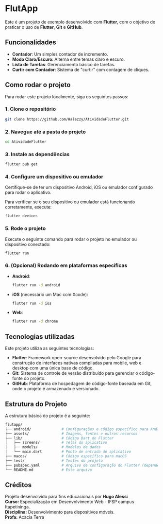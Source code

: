 
# FlutApp

Este é um projeto de exemplo desenvolvido com **Flutter**, com o objetivo de praticar o uso de **Flutter**, **Git** e **GitHub**.

## Funcionalidades

- **Contador**: Um simples contador de incremento.
- **Modo Claro/Escuro**: Alterna entre temas claro e escuro.
- **Lista de Tarefas**: Gerenciamento básico de tarefas.
- **Curtir com Contador**: Sistema de "curtir" com contagem de cliques.

## Como rodar o projeto

Para rodar este projeto localmente, siga os seguintes passos:

### 1. Clone o repositório

```bash
git clone https://github.com/Halezzy/AtividadeFlutter.git
```

### 2. Navegue até a pasta do projeto

```bash
cd AtividadeFlutter
```

### 3. Instale as dependências

```bash
flutter pub get
```

### 4. Configure um dispositivo ou emulador

Certifique-se de ter um dispositivo Android, iOS ou emulador configurado para rodar o aplicativo.

Para verificar se o seu dispositivo ou emulador está funcionando corretamente, execute:

```bash
flutter devices
```

### 5. Rode o projeto

Execute o seguinte comando para rodar o projeto no emulador ou dispositivo conectado:

```bash
flutter run
```

### 6. (Opcional) Rodando em plataformas específicas

- **Android**:
  ```bash
  flutter run -d android
  ```

- **iOS** (necessário um Mac com Xcode):
  ```bash
  flutter run -d ios
  ```

- **Web**:
  ```bash
  flutter run -d chrome
  ```

## Tecnologias utilizadas

Este projeto utiliza as seguintes tecnologias:

- **Flutter**: Framework open-source desenvolvido pelo Google para construção de interfaces nativas compiladas para mobile, web e desktop com uma única base de código.
- **Git**: Sistema de controle de versão distribuído para gerenciar o código-fonte do projeto.
- **GitHub**: Plataforma de hospedagem de código-fonte baseada em Git, onde o projeto é armazenado e versionado.

## Estrutura do Projeto

A estrutura básica do projeto é a seguinte:

```bash
flutapp/
├── android/              # Configurações e código específico para Android
├── assets/               # Imagens, fontes e outros recursos
├── lib/                  # Código Dart do Flutter
│   ├── screens/          # Telas do aplicativo
│   ├── models/           # Modelos de dados
│   └── main.dart         # Ponto de entrada do aplicativo
├── macos/                # Código específico para macOS
├── test/                 # Testes do projeto
├── pubspec.yaml          # Arquivo de configuração do Flutter (dependências, assets, etc.)
└── README.md             # Este arquivo
```

## Créditos ##

Projeto desenvolvido para fins educacionais por **Hugo Alessi**  
**Curso:** Especialização em Desenvolvimento Web - IFSP campus Itapetininga.  
**Disciplina:** Desenvolvimento para dispositivos móveis.  
**Profa:** Acacia Terra

